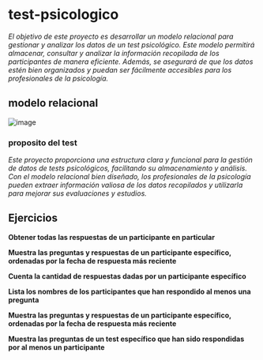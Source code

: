 # test-psicologico
*El objetivo de este proyecto es desarrollar un modelo relacional para gestionar y analizar los datos de un test psicológico. Este modelo permitirá almacenar, consultar y analizar la información recopilada de los participantes de manera eficiente. Además, se asegurará de que los datos estén bien organizados y puedan ser fácilmente accesibles para los profesionales de la psicología.*
## modelo relacional

![image](https://github.com/user-attachments/assets/76306a85-a743-45f2-b025-c63d44b3698e)

### proposito del test

*Este proyecto proporciona una estructura clara y funcional para la gestión de datos de tests psicológicos, facilitando su almacenamiento y análisis. Con el modelo relacional bien diseñado, los profesionales de la psicología pueden extraer información valiosa de los datos recopilados y utilizarla para mejorar sus evaluaciones y estudios.*   

## Ejercicios

**Obtener todas las respuestas de un participante en particular**

**Muestra las preguntas y respuestas de un participante específico, ordenadas por la fecha de respuesta más reciente**

**Cuenta la cantidad de respuestas dadas por un participante específico**

**Lista los nombres de los participantes que han respondido al menos una pregunta**

**Muestra las preguntas y respuestas de un participante específico, ordenadas por la fecha de respuesta más reciente**

**Muestra las preguntas de un test específico que han sido respondidas por al menos un participante**
